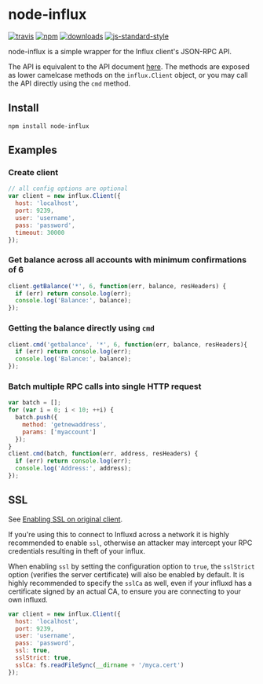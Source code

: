 # node-influx
[![travis][travis-image]][travis-url]
[![npm][npm-image]][npm-url]
[![downloads][downloads-image]][downloads-url]
[![js-standard-style][standard-image]][standard-url]

[travis-image]: https://travis-ci.org/influxteam/node-influx.svg?branch=master
[travis-url]: https://travis-ci.org/influxteam/node-influx

[npm-image]: https://img.shields.io/npm/v/influx.svg?style=flat
[npm-url]: https://npmjs.org/package/node-influx

[downloads-image]: https://img.shields.io/npm/dm/influx.svg?style=flat
[downloads-url]: https://npmjs.org/package/node-influx

[standard-image]: https://img.shields.io/badge/code%20style-standard-brightgreen.svg?style=flat
[standard-url]: http://standardjs.com

node-influx is a simple wrapper for the Influx client's JSON-RPC API.

The API is equivalent to the API document [here](https://en.bitcoin.it/wiki/Original_Bitcoin_client/API_Calls_list).
The methods are exposed as lower camelcase methods on the `influx.Client`
object, or you may call the API directly using the `cmd` method.

## Install

`npm install node-influx`

## Examples

### Create client
```js
// all config options are optional
var client = new influx.Client({
  host: 'localhost',
  port: 9239,
  user: 'username',
  pass: 'password',
  timeout: 30000
});
```

### Get balance across all accounts with minimum confirmations of 6

```js
client.getBalance('*', 6, function(err, balance, resHeaders) {
  if (err) return console.log(err);
  console.log('Balance:', balance);
});
```
### Getting the balance directly using `cmd`

```js
client.cmd('getbalance', '*', 6, function(err, balance, resHeaders){
  if (err) return console.log(err);
  console.log('Balance:', balance);
});
```

### Batch multiple RPC calls into single HTTP request

```js
var batch = [];
for (var i = 0; i < 10; ++i) {
  batch.push({
    method: 'getnewaddress',
    params: ['myaccount']
  });
}
client.cmd(batch, function(err, address, resHeaders) {
  if (err) return console.log(err);
  console.log('Address:', address);
});
```

## SSL
See [Enabling SSL on original client](https://en.bitcoin.it/wiki/Enabling_SSL_on_original_client_daemon).

If you're using this to connect to Influxd across a network it is highly
recommended to enable `ssl`, otherwise an attacker may intercept your RPC credentials
resulting in theft of your influx.

When enabling `ssl` by setting the configuration option to `true`, the `sslStrict`
option (verifies the server certificate) will also be enabled by default. It is
highly recommended to specify the `sslCa` as well, even if your influxd has
a certificate signed by an actual CA, to ensure you are connecting
to your own influxd.

```js
var client = new influx.Client({
  host: 'localhost',
  port: 9239,
  user: 'username',
  pass: 'password',
  ssl: true,
  sslStrict: true,
  sslCa: fs.readFileSync(__dirname + '/myca.cert')
});
```
